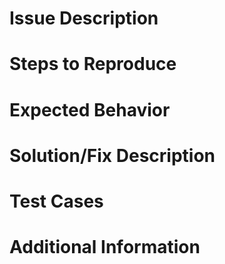 # Issue Description
<!--
- Describe the issue here.
-->

# Steps to Reproduce
<!--
- Provide a step-by-step guide to reproducing the issue.
-->

# Expected Behavior
<!--
- Describe the expected behavior here.
-->

# Solution/Fix Description
<!--
-Describe what approaches are taken to fix/mitigate the issue.
-->

# Test Cases
<!--
- [ ] Detail the test cases you used.
- [ ] Make use of checkboxes to help the developers who is doing the testing keep track of their progress
-->

# Additional Information

<!--
- Describe the addition changes/steps you took, for example the SQL commands used for adding a column in database table.
-->
